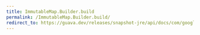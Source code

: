 ```yaml
---
title: ImmutableMap.Builder.build
permalink: /ImmutableMap.Builder.build/
redirect_to: https://guava.dev/releases/snapshot-jre/api/docs/com/google/common/collect/ImmutableMap.Builder.html#build--
---
```

